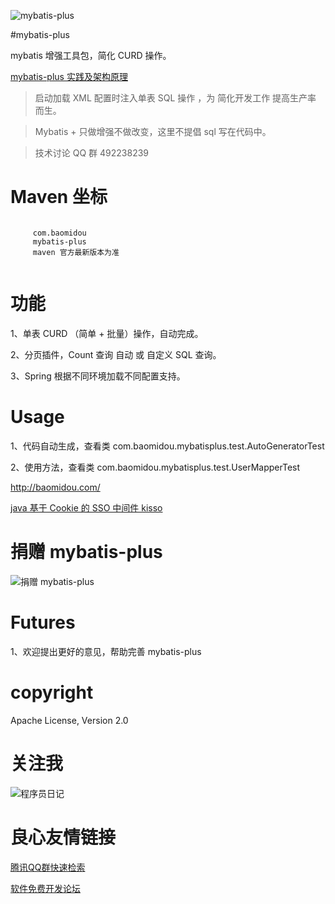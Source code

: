 ![mybatis-plus](http://git.oschina.net/uploads/images/2016/0218/124639_f4ea3095_12260.png "mybatis 增强工具包")

#mybatis-plus 

mybatis 增强工具包，简化 CURD 操作。

[mybatis-plus 实践及架构原理](http://git.oschina.net/juapk/mybatis-plus/attach_files)

> 启动加载 XML 配置时注入单表 SQL 操作 ，为 简化开发工作 提高生产率 而生。 

> Mybatis + 只做增强不做改变，这里不提倡 sql 写在代码中。

> 技术讨论 QQ 群 492238239 


Maven 坐标
===========
```
 
     com.baomidou 
     mybatis-plus 
     maven 官方最新版本为准 
 
```


功能
===========
1、单表 CURD （简单 + 批量）操作，自动完成。

2、分页插件，Count 查询 自动 或 自定义 SQL 查询。

3、Spring 根据不同环境加载不同配置支持。


Usage
===========
1、代码自动生成，查看类
com.baomidou.mybatisplus.test.AutoGeneratorTest

2、使用方法，查看类
com.baomidou.mybatisplus.test.UserMapperTest


http://baomidou.com/

[java 基于 Cookie 的 SSO 中间件 kisso](http://git.oschina.net/juapk/kisso)


捐赠 mybatis-plus
====================
![捐赠 mybatis-plus](http://git.oschina.net/uploads/images/2015/1222/211207_0acab44e_12260.png "支持一下mybatis-plus")


Futures
====================
1、欢迎提出更好的意见，帮助完善 mybatis-plus 

copyright
====================
Apache License, Version 2.0


关注我
====================
![程序员日记](http://git.oschina.net/uploads/images/2016/0121/093728_1bc1658f_12260.png "程序员日记")


 # 良心友情链接

[腾讯QQ群快速检索](http://u.720life.cn/s/8cf73f7c)

[软件免费开发论坛](http://u.720life.cn/s/bbb01dc0)